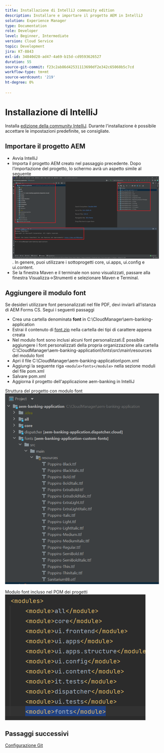 ```yaml
---
title: Installazione di IntelliJ community edition
description: Installare e importare il progetto AEM in IntelliJ
solution: Experience Manager
type: Documentation
role: Developer
level: Beginner, Intermediate
version: Cloud Service
topic: Development
jira: KT-8843
exl-id: 34840d28-ad47-4a69-b15d-cd9593626527
duration: 55
source-git-commit: f23c2ab86d42531113690df2e342c65060b5c7cd
workflow-type: tm+mt
source-wordcount: '219'
ht-degree: 0%

---
```


# Installazione di IntelliJ

Installa [edizione della community IntelliJ](https://www.jetbrains.com/idea/download/#section=windows). Durante l&#39;installazione è possibile accettare le impostazioni predefinite, se consigliate.

## Importare il progetto AEM

* Avvia IntelliJ
* Importa il progetto AEM creato nel passaggio precedente. Dopo l’importazione del progetto, lo schermo avrà un aspetto simile al seguente ![aem-banking-app](assets/aem-banking-app.png). In genere, puoi utilizzare i sottoprogetti core, ui.apps, ui.config e ui.content.
* Se la finestra Maven e il terminale non sono visualizzati, passare alla finestra Visualizza->Strumenti e selezionare Maven e Terminal.

## Aggiungere il modulo font

Se desideri utilizzare font personalizzati nel file PDF, devi inviarli all’istanza di AEM Forms CS. Segui i seguenti passaggi

* Crea una cartella denominata **font** in C:\CloudManager\aem-banking-application
* Estrai il contenuto di [font.zip](assets/fonts.zip) nella cartella dei tipi di carattere appena creata
* Nel modulo font sono inclusi alcuni font personalizzati.È possibile aggiungere i font personalizzati della propria organizzazione alla cartella C:\CloudManager\aem-banking-application\fonts\src\main\resources del modulo font
* Apri il file C:\CloudManager\aem-banking-application\pom.xml
* Aggiungi la seguente riga  ```<module>fonts</module>``` nella sezione moduli del file pom.xml
* Salvare pom.xml
* Aggiorna il progetto dell&#39;applicazione aem-banking in IntelliJ

Struttura del progetto con modulo font
![fonts-module](assets/fonts-module.png)

Modulo font incluso nel POM dei progetti
![font-pom](assets/fonts-module-pom.png)

## Passaggi successivi

[Configurazione Git](./setup-git.md)
